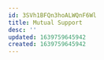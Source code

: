 ```yaml
---
id: 3SVh1BFQn3hoALWQnF6Wl
title: Mutual Support
desc: ''
updated: 1639759645942
created: 1639759645942
---
```


